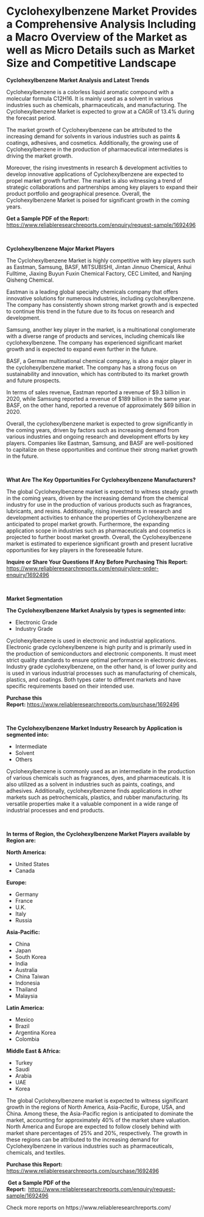 <p><h1>Cyclohexylbenzene Market Provides a Comprehensive Analysis Including a Macro Overview of the Market as well as Micro Details such as Market Size and Competitive Landscape</h1></p><p><strong>Cyclohexylbenzene Market Analysis and Latest Trends</strong></p>
<p><p>Cyclohexylbenzene is a colorless liquid aromatic compound with a molecular formula C12H16. It is mainly used as a solvent in various industries such as chemicals, pharmaceuticals, and manufacturing. The Cyclohexylbenzene Market is expected to grow at a CAGR of 13.4% during the forecast period. </p><p>The market growth of Cyclohexylbenzene can be attributed to the increasing demand for solvents in various industries such as paints & coatings, adhesives, and cosmetics. Additionally, the growing use of Cyclohexylbenzene in the production of pharmaceutical intermediates is driving the market growth. </p><p>Moreover, the rising investments in research & development activities to develop innovative applications of Cyclohexylbenzene are expected to propel market growth further. The market is also witnessing a trend of strategic collaborations and partnerships among key players to expand their product portfolio and geographical presence. Overall, the Cyclohexylbenzene Market is poised for significant growth in the coming years.</p></p>
<p><strong>Get a Sample PDF of the Report:&nbsp;</strong> <a href="https://www.reliableresearchreports.com/enquiry/request-sample/1692496">https://www.reliableresearchreports.com/enquiry/request-sample/1692496</a></p>
<p>&nbsp;</p>
<p><strong>Cyclohexylbenzene Major Market Players</strong></p>
<p><p>The Cyclohexylbenzene Market is highly competitive with key players such as Eastman, Samsung, BASF, MITSUBISHI, Jintan Jinnuo Chemical, Anhui Fulltime, Jiaxing Buyun Fuxin Chemical Factory, CEC Limited, and Nanjing Qisheng Chemical. </p><p>Eastman is a leading global specialty chemicals company that offers innovative solutions for numerous industries, including cyclohexylbenzene. The company has consistently shown strong market growth and is expected to continue this trend in the future due to its focus on research and development.</p><p>Samsung, another key player in the market, is a multinational conglomerate with a diverse range of products and services, including chemicals like cyclohexylbenzene. The company has experienced significant market growth and is expected to expand even further in the future.</p><p>BASF, a German multinational chemical company, is also a major player in the cyclohexylbenzene market. The company has a strong focus on sustainability and innovation, which has contributed to its market growth and future prospects.</p><p>In terms of sales revenue, Eastman reported a revenue of $9.3 billion in 2020, while Samsung reported a revenue of $189 billion in the same year. BASF, on the other hand, reported a revenue of approximately $69 billion in 2020.</p><p>Overall, the cyclohexylbenzene market is expected to grow significantly in the coming years, driven by factors such as increasing demand from various industries and ongoing research and development efforts by key players. Companies like Eastman, Samsung, and BASF are well-positioned to capitalize on these opportunities and continue their strong market growth in the future.</p></p>
<p>&nbsp;</p>
<p><strong>What Are The Key Opportunities For Cyclohexylbenzene Manufacturers?</strong></p>
<p><p>The global Cyclohexylbenzene market is expected to witness steady growth in the coming years, driven by the increasing demand from the chemical industry for use in the production of various products such as fragrances, lubricants, and resins. Additionally, rising investments in research and development activities to enhance the properties of Cyclohexylbenzene are anticipated to propel market growth. Furthermore, the expanding application scope in industries such as pharmaceuticals and cosmetics is projected to further boost market growth. Overall, the Cyclohexylbenzene market is estimated to experience significant growth and present lucrative opportunities for key players in the foreseeable future.</p></p>
<p><strong>Inquire or Share Your Questions If Any Before Purchasing This Report:</strong> <a href="https://www.reliableresearchreports.com/enquiry/pre-order-enquiry/1692496">https://www.reliableresearchreports.com/enquiry/pre-order-enquiry/1692496</a></p>
<p>&nbsp;</p>
<p><strong>Market Segmentation</strong></p>
<p><strong>The Cyclohexylbenzene Market Analysis by types is segmented into:</strong></p>
<p><ul><li>Electronic Grade</li><li>Industry Grade</li></ul></p>
<p><p>Cyclohexylbenzene is used in electronic and industrial applications. Electronic grade cyclohexylbenzene is high purity and is primarily used in the production of semiconductors and electronic components. It must meet strict quality standards to ensure optimal performance in electronic devices. Industry grade cyclohexylbenzene, on the other hand, is of lower purity and is used in various industrial processes such as manufacturing of chemicals, plastics, and coatings. Both types cater to different markets and have specific requirements based on their intended use.</p></p>
<p><strong>Purchase this Report:&nbsp;</strong><a href="https://www.reliableresearchreports.com/purchase/1692496">https://www.reliableresearchreports.com/purchase/1692496</a></p>
<p>&nbsp;</p>
<p><strong>The Cyclohexylbenzene Market Industry Research by Application is segmented into:</strong></p>
<p><ul><li>Intermediate</li><li>Solvent</li><li>Others</li></ul></p>
<p><p>Cyclohexylbenzene is commonly used as an intermediate in the production of various chemicals such as fragrances, dyes, and pharmaceuticals. It is also utilized as a solvent in industries such as paints, coatings, and adhesives. Additionally, cyclohexylbenzene finds applications in other markets such as petrochemicals, plastics, and rubber manufacturing. Its versatile properties make it a valuable component in a wide range of industrial processes and end products.</p></p>
<p>&nbsp;</p>
<p><strong>In terms of Region, the Cyclohexylbenzene Market Players available by Region are:</strong></p>
<p>
    <p> <strong> North America: </strong>
        <ul>
            <li>United States</li>
            <li>Canada</li>
        </ul>
        </p> 
    <p> <strong> Europe: </strong>
        <ul>
            <li>Germany</li>
            <li>France</li>
            <li>U.K.</li>
            <li>Italy</li>
            <li>Russia</li>
        </ul>
        </p> 
    <p> <strong> Asia-Pacific: </strong>
        <ul>
            <li>China</li>
            <li>Japan</li>
            <li>South Korea</li>
            <li>India</li>
            <li>Australia</li>
            <li>China Taiwan</li>
            <li>Indonesia</li>
            <li>Thailand</li>
            <li>Malaysia</li>
        </ul>
        </p> 
    <p> <strong> Latin America: </strong>
        <ul>
            <li>Mexico</li>
            <li>Brazil</li>
            <li>Argentina Korea</li>
            <li>Colombia</li>
        </ul>
        </p> 
    <p> <strong> Middle East & Africa: </strong>
        <ul>
            <li>Turkey</li>
            <li>Saudi</li>
            <li>Arabia</li>
            <li>UAE</li>
            <li>Korea</li>
        </ul>
    </p>
    </p>
<p><p>The global Cyclohexylbenzene market is expected to witness significant growth in the regions of North America, Asia-Pacific, Europe, USA, and China. Among these, the Asia-Pacific region is anticipated to dominate the market, accounting for approximately 40% of the market share valuation. North America and Europe are expected to follow closely behind with market share percentages of 25% and 20%, respectively. The growth in these regions can be attributed to the increasing demand for Cyclohexylbenzene in various industries such as pharmaceuticals, chemicals, and textiles.</p></p>
<p><strong>Purchase this Report: </strong><a href="https://www.reliableresearchreports.com/purchase/1692496">https://www.reliableresearchreports.com/purchase/1692496</a></p>
<p>&nbsp;<strong>Get a Sample PDF of the Report:&nbsp;&nbsp;</strong><a href="https://www.reliableresearchreports.com/enquiry/request-sample/1692496">https://www.reliableresearchreports.com/enquiry/request-sample/1692496</a></p>
<p><strong></strong></p>
<p>Check more reports on https://www.reliableresearchreports.com/</p>